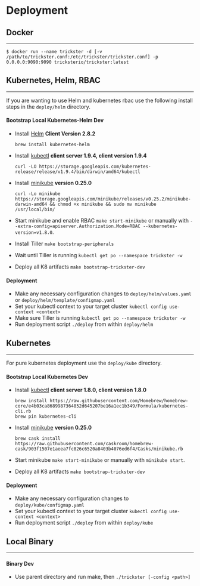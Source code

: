 # Deployment

## Docker
---
```
$ docker run --name trickster -d [-v /path/to/trickster.conf:/etc/trickster/trickster.conf] -p 0.0.0.0:9090:9090 tricksterio/trickster:latest
```

## Kubernetes, Helm, RBAC
---
If you are wanting to use Helm and kubernetes rbac use the following install steps in the `deploy/helm` directory.

#### Bootstrap Local Kubernetes-Helm Dev

- Install [Helm](helm.sh) **Client Version 2.8.2**
    ```
    brew install kubernetes-helm
    ```

- Install [kubectl](https://kubernetes.io/docs/tasks/tools/install-kubectl/) **client server 1.9.4, client version 1.9.4**
    ```
    curl -LO https://storage.googleapis.com/kubernetes-release/release/v1.9.4/bin/darwin/amd64/kubectl
    ```

- Install [minikube](https://kubernetes.io/docs/getting-started-guides/minikube/) **version 0.25.0**
    ```
    curl -Lo minikube https://storage.googleapis.com/minikube/releases/v0.25.2/minikube-darwin-amd64 && chmod +x minikube && sudo mv minikube /usr/local/bin/
    ```
    
- Start minikube and enable RBAC `make start-minikube` or manually with `--extra-config=apiserver.Authorization.Mode=RBAC --kubernetes-version=v1.8.0`.
- Install Tiller `make bootstrap-peripherals`
- Wait until Tiller is running `kubectl get po --namespace trickster -w`
- Deploy all K8 artifacts `make bootstrap-trickster-dev`

#### Deployment

- Make any necessary configuration changes to `deploy/helm/values.yaml` or `deploy/helm/template/configmap.yaml`
- Set your kubectl context to your target cluster `kubectl config use-context <context>`
- Make sure Tiller is running `kubectl get po --namespace trickster -w`
- Run deployment script `./deploy` from within `deploy/helm`

## Kubernetes
---
For pure kubernetes deployment use the `deploy/kube` directory.

#### Bootstrap Local Kubernetes Dev

- Install [kubectl](https://kubernetes.io/docs/tasks/tools/install-kubectl/) **client server 1.8.0, client version 1.8.0**
    ```
    brew install https://raw.githubusercontent.com/Homebrew/homebrew-core/e4b03ca8689987364852d645207be16a1ec1b349/Formula/kubernetes-cli.rb
    brew pin kubernetes-cli
    ```

- Install [minikube](https://kubernetes.io/docs/getting-started-guides/minikube/) **version 0.25.0**
    ```
    brew cask install https://raw.githubusercontent.com/caskroom/homebrew-cask/903f1507e1aeea7fc826c6520a8403b4076ed6f4/Casks/minikube.rb
    ```
    
- Start minikube `make start-minikube` or manually with `minikube start`.
- Deploy all K8 artifacts `make bootstrap-trickster-dev`

#### Deployment

- Make any necessary configuration changes to `deploy/kube/configmap.yaml`
- Set your kubectl context to your target cluster `kubectl config use-context <context>`
- Run deployment script `./deploy` from within `deploy/kube`

## Local Binary
---
#### Binary Dev

- Use parent directory and run make, then `./trickster [-config <path>]`
